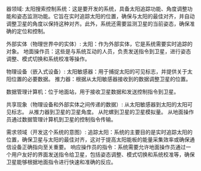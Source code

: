 器领域:
太阳搜索控制系统：这是要开发的系统，具备太阳追踪功能、角度调整功能和姿态监测功能。它旨在实时追踪太阳的位置，确保与太阳的最佳对齐，并自动调整卫星的角度以保持这种对齐。此外，系统还需要监测卫星的当前姿态，确保准确的定位和控制。

外部实体（物理世界中的实体）:
太阳：作为外部实体，它是系统需要实时追踪的对象。
地面操作员：这些是与系统互动的人员，负责发送指令到卫星，进行姿态调整、模式切换和系统校准等操作。

物理设备（嵌入式设备）:
太阳敏感器：用于捕捉太阳的可见标志，并提供关于太阳位置的必要数据。
推力器：根据从太阳敏感器接收到的数据调整卫星的位置。

数据管理计算机：位于地面站，用于接收卫星数据和发送控制指令到卫星。

共享现象（物理设备和外部实体之间传递的数据）:
从太阳敏感器到太阳的太阳可见标志。
从推力器到卫星的卫星角度。
从陀螺到卫星的卫星模拟量。
从地面操作员通过数据管理计算机到卫星的控制指令传输。

需求领域（开发这个系统的意图）:
追踪太阳：系统的主要目的是实时追踪太阳的位置，确保卫星与太阳的最佳对齐，这对于提高太阳能板的能量采集效率或确保通信设备正确指向至关重要。
响应操作员的指令：系统需要允许地面操作员通过一个用户友好的界面发送指令给卫星，包括姿态调整、模式切换和系统校准等，确保卫星能够根据地面指令进行快速和准确的反应。